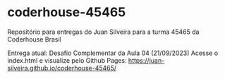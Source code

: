 # coderhouse-45465

Repositório para entregas do Juan Silveira para a turma 45465 da Coderhouse Brasil

Entrega atual: Desafio Complementar da Aula 04 (21/09/2023)
Acesse o index.html e visualize pelo Github Pages:
https://juan-silveira.github.io/coderhouse-45465/
